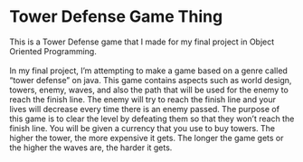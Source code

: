 <h1>Tower Defense Game Thing</h1>
<body>
  This is a Tower Defense game that I made for my final project in Object Oriented Programming.<br>
<br>
In my final project, I’m attempting to make a game based on a genre called “tower defense” on java. This game contains aspects such as world design, towers, enemy, waves, and also the path that will be used for the enemy to reach the finish line. The enemy will try to reach the finish line and your lives will decrease every time there is an enemy passed. The purpose of this game is to clear the level by defeating them so that they won’t reach the finish line. You will be given a currency that you use to buy towers. The higher the tower, the more expensive it gets. The longer the game gets or the higher the waves are, the harder it gets.
